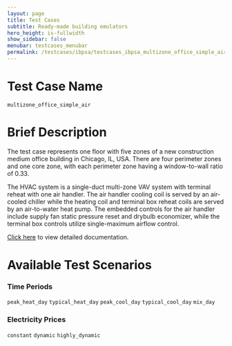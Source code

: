 ```yaml
---
layout: page
title: Test Cases
subtitle: Ready-made building emulators
hero_height: is-fullwidth
show_sidebar: false
menubar: testcases_menubar
permalink: /testcases/ibpsa/testcases_ibpsa_multizone_office_simple_air/
---
```


# Test Case Name
``multizone_office_simple_air``

# Brief Description
The test case represents one floor with five zones of a new construction
medium office building in Chicago, IL, USA.
There are four perimeter zones and one core zone, with each perimeter zone
having a window-to-wall ratio of 0.33.

The HVAC system is a single-duct multi-zone VAV system with terminal reheat with
one air handler.  The air handler cooling coil is served by an air-cooled
chiller while the heating coil and terminal box reheat coils are served by
an air-to-water heat pump.  The embedded controls for the air handler
include supply fan static pressure reset and drybulb economizer, while the
terminal box controls utilize single-maximum airflow control.

[Click here](/docs-testcases/multizone_office_simple_air/index.html) to view detailed documentation.

# Available Test Scenarios
### Time Periods
``peak_heat_day``
``typical_heat_day``
``peak_cool_day``
``typical_cool_day``
``mix_day``
### Electricity Prices
``constant``
``dynamic``
``highly_dynamic``
